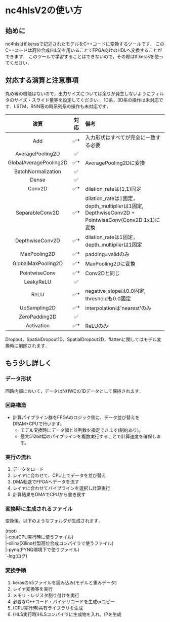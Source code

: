 # nc4hlsV2の使い方

## 始めに

nc4hlsはtf.kerasで記述されたモデルをC++コードに変換するツールです．
このC++コードは高位合成(HLS)を用いることでFPGA向けのHDLへ変換することができます．
このツールで学習することはできないので，その際はtf.kerasを使ってください．

## 対応する演算と注意事項

丸め等の機能はないので，出力サイズについては余りが発生しないようにフィルタのサイズ・スライド量等を設定してください．
1D系，3D系の操作は未対応です．LSTM，RNN等の時系列系の操作も未対応です．

|演算|対応|備考|
|:---:|:---:|:---|
|Add|✅*|入力形状はすべてが完全に一致する必要|
|AveragePooling2D|✅||
|GlobalAveragePooling2D|✅*|AveragePooling2Dに変換|
|BatchNormalization|✅||
|Dense|✅||
|Conv2D|✅*|dilation_rateは(1,1)固定|
|SeparableConv2D|✅*|dilation_rateは1固定，depth_multiplierは1固定, DepthwiseConv2D + PointwiseConv(Conv2D:1x1)に変換|
|DepthwiseConv2D|✅*|dilation_rateは1固定，depth_multiplierは1固定|
|MaxPooling2D|✅*|padding=validのみ|
|GlobalMaxPooling2D|✅*|MaxPooling2Dに変換|
|PointwiseConv|✅*|Conv2Dと同じ|
|LeakyReLU|✅||
|ReLU|✅*|negative_slopeは0.0固定, thresholdも0.0固定|
|UpSampling2D|✅*|interpolationは'nearest'のみ|
|ZeroPadding2D|✅||
|Activation|✅*|ReLUのみ|

Dropout，SpatialDropout1D，SpatialDropout2D，flattenに関してはモデル変換時に削除されます．

## もう少し詳しく

### データ形状

回路内部において，データはNHWCの1Dデータとして保持されます．

### 回路構造

* 計算パイプライン群をFPGAのロジック側に、データ並び替えをDRAM+CPUで行います。
  * モデル変換時にデータ幅と並列数を指定できます(制約あり)。
  * 最大512bit幅のパイプラインを複数実行することで計算速度を確保します。

### 実行の流れ

1. データをロード
2. レイヤに合わせて、CPU上でデータを並び替え
3. DMA転送でFPGAへデータを流す
4. レイヤに合わせてパイプラインを選択し計算実行
5. 計算結果をDMAでCPUから書き戻す

### 変換時に生成されるファイル

変換後，以下のようなフォルダが生成されます．

(root)  
|-cpu(CPU実行時に使うファイル)  
|-xilinx(Xilinx社製高位合成コンパイラで使うファイル)  
|-pynq(PYNQ環境下で使うファイル)  
`-log(ログ)  

### 変換手順

1. kerasのh5ファイルを読み込み(モデルと重みデータ)
2. レイヤ変換等を実行
3. メモリ・レジスタ割り付けを実行
4. 必要なC++コード・バイナリコードを生成orコピー
5. (CPU実行時)共有ライブラリを生成
6. (HLS実行時)HLSコンパイラに生成物を入れ，IPを生成
